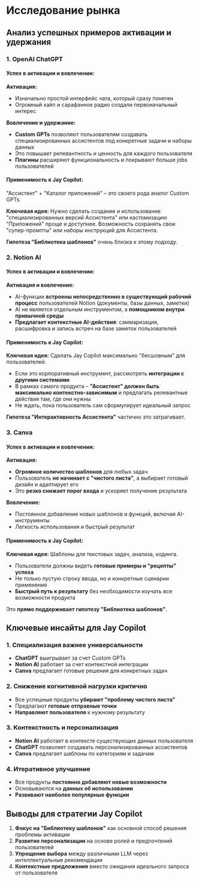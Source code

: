 # Исследование рынка

## Анализ успешных примеров активации и удержания

### 1. OpenAI ChatGPT

#### Успех в активации и вовлечении:

**Активация:**
- Изначально простой интерфейс чата, который сразу понятен
- Огромный хайп и сарафанное радио создали первоначальный интерес

**Вовлечение и удержание:**
- **Custom GPTs** позволяют пользователям создавать специализированных ассистентов под конкретные задачи и наборы данных
- Это повышает релевантность и ценность для каждого пользователя
- **Плагины** расширяют функциональность и покрывают больше jobs пользователей

#### Применимость к Jay Copilot:

"Ассистент" + "Каталог приложений" – это своего рода аналог Custom GPTs.

**Ключевая идея:** Нужно сделать создание и использование "специализированных версий Ассистента" или кастомизацию "Приложений" проще и доступнее. Возможность сохранять свои "супер-промпты" или наборы инструкций для Ассистента.

**Гипотеза "Библиотека шаблонов"** очень близка к этому подходу.

### 2. Notion AI

#### Успех в активации и вовлечении:

**Активация и вовлечение:**
- AI-функции **встроены непосредственно в существующий рабочий процесс** пользователей Notion (документы, базы данных, заметки)
- AI не является отдельным инструментом, а **помощником внутри привычной среды**
- **Предлагает контекстные AI-действия**: саммаризация, расшифровка и запись встреч на базе заметок пользователей

#### Применимость к Jay Copilot:

**Ключевая идея:** Сделать Jay Copilot максимально "бесшовным" для пользователей.

- Если это корпоративный инструмент, рассмотреть **интеграции с другими системами**
- В рамках самого продукта – **"Ассистент" должен быть максимально контекстно-зависимым** и предлагать релевантные действия там, где они нужны
- Не ждать, пока пользователь сам сформулирует идеальный запрос

**Гипотеза "Интерактивность Ассистента"** частично это затрагивает.

### 3. Canva

#### Успех в активации и вовлечении:

**Активация:**
- **Огромное количество шаблонов** для любых задач
- Пользователь **не начинает с "чистого листа"**, а выбирает готовый дизайн и адаптирует его
- Это **резко снижает порог входа** и ускоряет получение результата

**Вовлечение:**
- Постоянное добавление новых шаблонов и функций, включая AI-инструменты
- Легкость использования и быстрый результат

#### Применимость к Jay Copilot:

**Ключевая идея:** Шаблоны для текстовых задач, анализа, кодинга.

- Пользователи должны видеть **готовые примеры и "рецепты" успеха**
- Не только пустую строку ввода, но и конкретные сценарии применения
- **Быстрый путь к результату** без необходимости изучать все возможности продукта

Это **прямо поддерживает гипотезу "Библиотека шаблонов"**.

## Ключевые инсайты для Jay Copilot

### 1. Специализация важнее универсальности
- **ChatGPT** выигрывает за счет Custom GPTs
- **Notion AI** работает за счет контекстной интеграции
- **Canva** предлагает готовые решения для конкретных задач

### 2. Снижение когнитивной нагрузки критично
- Все успешные продукты **убирают "проблему чистого листа"**
- Предлагают **готовые отправные точки**
- **Направляют пользователя** к нужному результату

### 3. Контекстность и персонализация
- **Notion AI** работает в контексте существующих данных пользователя
- **ChatGPT** позволяет создавать персонализированных ассистентов
- **Canva** предлагает шаблоны по категориям и задачам

### 4. Итеративное улучшение
- Все продукты **постоянно добавляют новые возможности**
- Основываются на **данных об использовании**
- **Развивают наиболее популярные функции**

## Выводы для стратегии Jay Copilot

1. **Фокус на "Библиотеку шаблонов"** как основной способ решения проблемы активации
2. **Развитие персонализации** на основе ролей и предпочтений пользователей
3. **Упрощение выбора** между различными LLM через интеллектуальные рекомендации
4. **Контекстные предложения** вместо ожидания идеального запроса от пользователя 